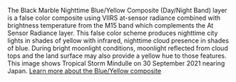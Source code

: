 The Black Marble Nighttime Blue/Yellow Composite (Day/Night Band) layer is a false color composite using VIIRS at-sensor radiance combined with brightness temperature from the M15 band which complements the At Sensor Radiance layer. This false color scheme produces nighttime city lights in shades of yellow with infrared, nighttime cloud presence in shades of blue. During bright moonlight conditions, moonlight reflected from cloud tops and the land surface may also provide a yellow hue to those features. This image shows Tropical Storm Mindulle on 30 September 2021 nearing Japan. [Learn more about the Blue/Yellow composite](https://earthdata.nasa.gov/learn/articles/black-marble-blue-yellow-composite)